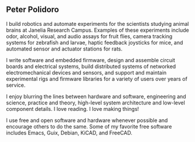 ## Peter Polidoro

I build robotics and automate experiments for the scientists studying animal
brains at Janelia Research Campus. Examples of these experiments include odor,
alcohol, visual, and audio assays for fruit flies, camera tracking systems for
zebrafish and larvae, haptic feedback joysticks for mice, and automated sensor
and actuator stations for rats.

I write software and embedded firmware, design and assemble circuit boards and
electrical systems, build distributed systems of networked electromechanical
devices and sensors, and support and maintain experimental rigs and firmware
libraries for a variety of users over years of service.

I enjoy blurring the lines between hardware and software, engineering and
science, practice and theory, high-level system architecture and low-level
component details. I love reading. I love making things!

I use free and open software and hardware whenever possible and encourage others
to do the same. Some of my favorite free software includes Emacs, Guix, Debian,
KiCAD, and FreeCAD.

